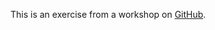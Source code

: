 This is an exercise from a workshop on [GitHub](https://github.com/hdekk/portfolio-workshop/blob/master/README.md).

